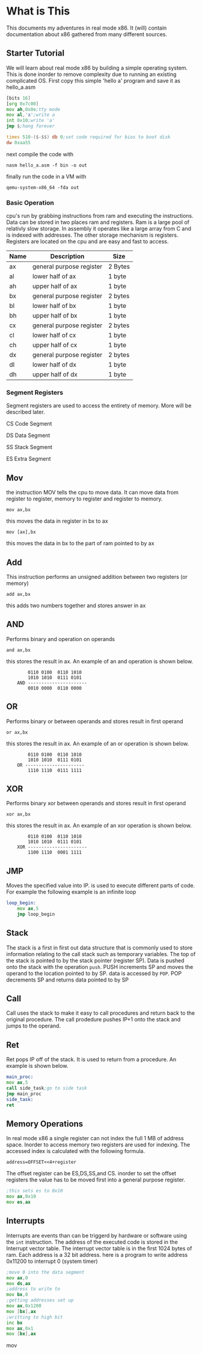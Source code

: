 # What is This
This documents my adventures in real mode x86. It (will) contain 
documentation about x86 gathered from many different sources.
## Starter Tutorial
We will learn about real mode x86 by building a simple operating system.
This is done inorder to remove complexity due to running an existing 
complicated OS. 
First copy this simple 'hello a' program and save it as hello_a.asm
```asm
[bits 16]
[org 0x7c00]
mov ah,0x0e;tty mode
mov al,'a';write a
int 0x10;write 'a'
jmp $;hang forever

times 510-($-$$) db 0;set code required for bios to boot disk
dw 0xaa55
```
next compile the code with 

```nasm hello_a.asm -f bin -o out```

finally run the code in a VM with

```qemu-system-x86_64 -fda out```
### Basic Operation
cpu's run by grabbing instructions from ram and executing the
instructions. Data can be stored in two places ram and registers.
Ram is a large pool of relativly slow storage. In assembly it 
operates like a large array from C and is indexed with addresses.
The other storage mechanism is registers. Registers are located on
the cpu and are easy and fast to access. 

| Name   | Description               | Size     |
|--------|---------------------------|----------|
| ax     | general purpose register  | 2 Bytes  |
| al     | lower half of ax          | 1 byte   |
| ah     | upper half of ax          | 1 byte   |
| bx     | general purpose register  | 2 bytes  |
| bl     | lower half of bx          | 1 byte   |
| bh     | upper half of bx          | 1 byte   |
| cx     | general purpose register  | 2 bytes  | 
| cl     | lower half of cx          | 1 byte   |
| ch     | upper half of cx          | 1 byte   |
| dx     | general purpose register  | 2 bytes  | 
| dl     | lower half of dx          | 1 byte   |
| dh     | upper half of dx          | 1 byte   |

### Segment Registers
Segment registers are used to access the entirety of memory. More will be described later.

CS Code Segment

DS Data Segment

SS Stack Segment

ES Extra Segment

## Mov
the instruction MOV tells the cpu to move data. It can move data from register to register, memory to register and register to memory.

```mov ax,bx```

this moves the data in register in bx to ax

```mov [ax],bx```

this moves the data in bx to the part of ram pointed to by ax

## Add
This instruction performs an unsigned addition between two registers (or memory)

```add ax,bx```

this adds two numbers together and stores answer in ax

## AND
Performs binary and operation on operands

```and ax,bx```

this stores the result in ax. An example of an and operation is shown
below.

```
        0110 0100  0110 1010
        1010 1010  0111 0101
    AND ----------------------
        0010 0000  0110 0000
```

## OR

Performs binary or between operands and stores result in first operand

```or ax,bx```

this stores the result in ax. An example of an or operation is shown
below.

```
        0110 0100  0110 1010
        1010 1010  0111 0101
    OR ----------------------
        1110 1110  0111 1111
```

## XOR

Performs binary xor between operands and stores result in first operand

```xor ax,bx```

this stores the result in ax. An example of an xor operation is shown
below.

```
        0110 0100  0110 1010
        1010 1010  0111 0101
    XOR ----------------------
        1100 1110  0001 1111
```


## JMP

Moves the specified value into IP. is used to execute different parts of 
code. For example the following example is an infinite loop
```asm
loop_begin:
    mov ax,5
    jmp loop_begin
```

## Stack
The stack is a first in first out data structure that is commonly
used to store information relating to the call stack such as temporary
variables. The top of the stack is pointed to by the stack pointer 
(register SP). Data is pushed onto the stack with the operation 
```push```. PUSH increments SP and moves the operand to the location
pointed to by SP. data is accessed by ```POP```. POP decrements SP and
returns data pointed to by SP

## Call
Call uses the stack to make it easy to call procedures and return back to the original procedure. The call prodedure pushes IP+1 onto the stack
and jumps to the operand.

## Ret
Ret pops IP off of the stack. It is used to return from a procedure. An 
example is shown below.

```asm
main_proc:
mov ax,5
call side_task;go to side task
jmp main_proc
side_task:
ret
```

## Memory Operations

In real mode x86 a single register can not index the full 1 MB of address
space. Inorder to access memory two registers are used for indexing.
The accessed index is calculated with the following formula.

```
address=OFFSET<<4+register
```
The offset register can be ES,DS,SS,and CS.
inorder to set the offset registers the value has to be moved first into
a general purpose register.
```asm
;this sets es to 0x10
mov ax,0x10
mov es,ax
```
## Interrupts

Interrupts are events than can be triggerd by hardware or software using
the ```int``` instruction. The address of the executed code is stored in the Interrupt vector table.
The interrupt vector table is in the first 1024 bytes of ram. Each address is a 32 bit address.
here is a program to write address 0x11200 to interrupt 0 (system timer)

``` asm
;move 0 into the data segment
mov ax,0
mov ds,ax
;address to write to
mov bx,0
;getting addresses set up
mov ax,0x1200
mov [bx],ax
;writting to high bit
inc bx
mov ax,0x1
mov [bx],ax
```
mov 



